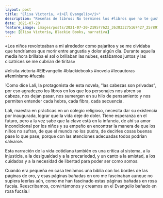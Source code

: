 ```yaml
---
layout: post
title: "Elisa Victoria, <i>El Evangelio</i>"
description: "Reseñas de libros: No termines los #libros que no te gustan. I els #llibres que t'agraden llegeix-los tants cops com calgui."
date: 2021-07-20
feature_image: images/posts/2021-07-20-219577623_363033275167427_2578977963854814148_n_17926799212641688.jpg
tags: [Elisa Victoria, Blackie Books, narrativa]
---
```


«Los niños revoloteaban a mi alrededor como pajaritos y se me olvidaba que tendríamos que morir entre angustia y dolor algún día. Durante aquella media hora brillaba el sol o brillaban las nubes, estábamos juntos y las cicatrices se me cubrían de tiritas»
<!--more-->

#elisita.victoria #ElEvangelio #blackiebooks #novela #leoautoras #feminismo #fucsia

🕯Como dice Lali, la protagonista de esta novela, “las cabezas son privadas”, por eso agradezco los libros en los que los personajes nos abren su cabeza, nos dejan pasar, nos sumergen en su hilo de pensamiento y nos permiten entender cada hebra, cada fibra, cada secuencia. 

Lali, maestra en prácticas en un colegio religioso, necesita dar su existencia por inaugurada, lograr que la vida deje de doler. Tiene esperanza en el futuro, pero a la vez sabe que la clave está en la infancia, de ahí su amor incondicional por los niños y su empeño en encontrar la manera de que los niños no sufran, de que el mundo no los pudra, de decirles cosas buenas pase lo que pase, porque con las atenciones adecuadas todos podrían salvarse.

Esta narración de la vida cotidiana también es una crítica al sistema, a la injusticia, a la desigualdad y a la precariedad, y un canto a la amistad, a los cuidados y a la necesidad de libertad para poder ser como somos.

Cuando era pequeña en casa teníamos una biblia con los bordes de las páginas de oro, y esas páginas bañadas en oro me fascinaban aunque no supiera leerlas aún, como me han fascinado estas páginas bañadas en rosa fucsia. Reescribamos, convirtámonos y creamos en el Evangelio bañado en rosa fucsia.🕯
